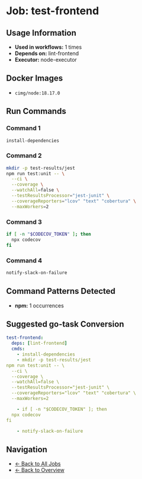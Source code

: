 # Job: test-frontend

## Usage Information

- **Used in workflows:** 1 times
- **Depends on:** lint-frontend
- **Executor:** node-executor

## Docker Images

- `cimg/node:18.17.0`

## Run Commands

### Command 1

```bash
install-dependencies
```

### Command 2

```bash
mkdir -p test-results/jest
npm run test:unit -- \
  --ci \
  --coverage \
  --watchAll=false \
  --testResultsProcessor="jest-junit" \
  --coverageReporters="lcov" "text" "cobertura" \
  --maxWorkers=2

```

### Command 3

```bash
if [ -n "$CODECOV_TOKEN" ]; then
  npx codecov
fi

```

### Command 4

```bash
notify-slack-on-failure
```

## Command Patterns Detected

- **npm:** 1 occurrences

## Suggested go-task Conversion

```yaml
test-frontend:
  deps: [lint-frontend]
  cmds:
    - install-dependencies
    - mkdir -p test-results/jest
npm run test:unit -- \
  --ci \
  --coverage \
  --watchAll=false \
  --testResultsProcessor="jest-junit" \
  --coverageReporters="lcov" "text" "cobertura" \
  --maxWorkers=2

    - if [ -n "$CODECOV_TOKEN" ]; then
  npx codecov
fi

    - notify-slack-on-failure
```

## Navigation

- [← Back to All Jobs](../summaries/all-jobs.md)
- [← Back to Overview](../README.md)
